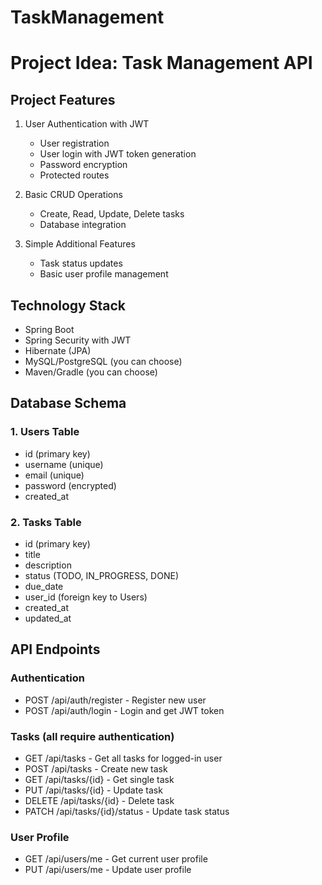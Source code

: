 # TaskManagement

# Project Idea: Task Management API

## Project Features

1. User Authentication with JWT  
   - User registration  
   - User login with JWT token generation  
   - Password encryption  
   - Protected routes  

2. Basic CRUD Operations  
   - Create, Read, Update, Delete tasks  
   - Database integration  

3. Simple Additional Features  
   - Task status updates  
   - Basic user profile management  

## Technology Stack

- Spring Boot  
- Spring Security with JWT  
- Hibernate (JPA)  
- MySQL/PostgreSQL (you can choose)  
- Maven/Gradle (you can choose)  

## Database Schema

### 1. Users Table

- id (primary key)  
- username (unique)  
- email (unique)  
- password (encrypted)  
- created_at  

### 2. Tasks Table

- id (primary key)  
- title  
- description  
- status (TODO, IN_PROGRESS, DONE)  
- due_date  
- user_id (foreign key to Users)  
- created_at  
- updated_at  

## API Endpoints

### Authentication

- POST /api/auth/register - Register new user  
- POST /api/auth/login - Login and get JWT token  

### Tasks (all require authentication)

- GET /api/tasks - Get all tasks for logged-in user  
- POST /api/tasks - Create new task  
- GET /api/tasks/{id} - Get single task  
- PUT /api/tasks/{id} - Update task  
- DELETE /api/tasks/{id} - Delete task  
- PATCH /api/tasks/{id}/status - Update task status  

### User Profile

- GET /api/users/me - Get current user profile  
- PUT /api/users/me - Update user profile  
